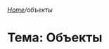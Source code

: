 ###### [Home][домой]/объекты

# Тема: Объекты






[домой]: ../../README.md 'Вернуться на начальную страницу'